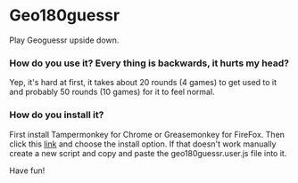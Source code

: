 # Geo180guessr
Play Geoguessr upside down.

### How do you use it? Every thing is backwards, it hurts my head?
Yep, it's hard at first, it takes about 20 rounds (4 games) to get used to it and probably 50 rounds (10 games) for it to feel normal.

### How do you install it?
First install Tampermonkey for Chrome or Greasemonkey for FireFox. Then click this [link](https://github.com/echandler/Geo180guessr/raw/main/geo180guessr.user.js) and choose the install option. If that doesn't work manually create a new script and copy and paste the geo180guessr.user.js file into it.

Have fun!
